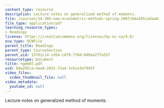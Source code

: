 ```yaml
---
content_type: resource
description: Lecture notes on generalized method of moments.
file: /courses/14-386-new-econometric-methods-spring-2007/b8a285cadaa8203272ad3cbce3ef445f_ngmm07.pdf
file_type: application/pdf
learning_resource_types:
- Readings
license: https://creativecommons.org/licenses/by-nc-sa/4.0/
ocw_type: OCWFile
parent_title: Readings
parent_type: CourseSection
parent_uid: 13761c14-cd54-c879-7760-049ea27fa337
resourcetype: Document
title: ngmm07.pdf
uid: b8a285ca-daa8-2032-72ad-3cbce3ef445f
video_files:
  video_thumbnail_file: null
video_metadata:
  youtube_id: null
---
```

Lecture notes on generalized method of moments.